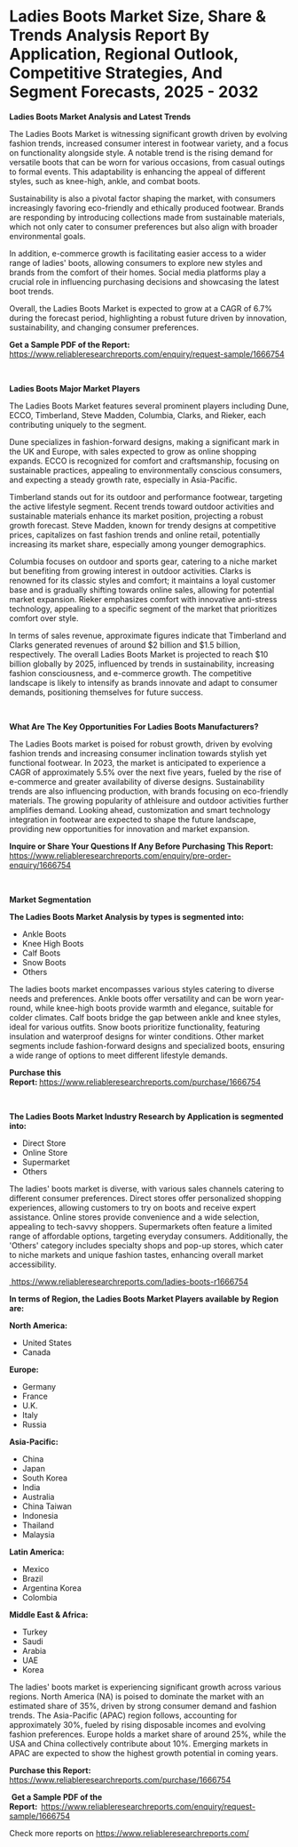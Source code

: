 <p><h1>Ladies Boots Market Size, Share & Trends Analysis Report By Application, Regional Outlook, Competitive Strategies, And Segment Forecasts, 2025 - 2032</h1></p><p><strong>Ladies Boots Market Analysis and Latest Trends</strong></p>
<p><p>The Ladies Boots Market is witnessing significant growth driven by evolving fashion trends, increased consumer interest in footwear variety, and a focus on functionality alongside style. A notable trend is the rising demand for versatile boots that can be worn for various occasions, from casual outings to formal events. This adaptability is enhancing the appeal of different styles, such as knee-high, ankle, and combat boots.</p><p>Sustainability is also a pivotal factor shaping the market, with consumers increasingly favoring eco-friendly and ethically produced footwear. Brands are responding by introducing collections made from sustainable materials, which not only cater to consumer preferences but also align with broader environmental goals.</p><p>In addition, e-commerce growth is facilitating easier access to a wider range of ladies' boots, allowing consumers to explore new styles and brands from the comfort of their homes. Social media platforms play a crucial role in influencing purchasing decisions and showcasing the latest boot trends.</p><p>Overall, the Ladies Boots Market is expected to grow at a CAGR of 6.7% during the forecast period, highlighting a robust future driven by innovation, sustainability, and changing consumer preferences.</p></p>
<p><strong>Get a Sample PDF of the Report:&nbsp;</strong> <a href="https://www.reliableresearchreports.com/enquiry/request-sample/1666754?utm_campaign=3016&utm_medium=2&utm_source=Github&utm_content=ia&utm_term=06032025&utm_id=ladies-boots">https://www.reliableresearchreports.com/enquiry/request-sample/1666754</a></p>
<p>&nbsp;</p>
<p><strong>Ladies Boots Major Market Players</strong></p>
<p><p>The Ladies Boots Market features several prominent players including Dune, ECCO, Timberland, Steve Madden, Columbia, Clarks, and Rieker, each contributing uniquely to the segment.</p><p>Dune specializes in fashion-forward designs, making a significant mark in the UK and Europe, with sales expected to grow as online shopping expands. ECCO is recognized for comfort and craftsmanship, focusing on sustainable practices, appealing to environmentally conscious consumers, and expecting a steady growth rate, especially in Asia-Pacific.</p><p>Timberland stands out for its outdoor and performance footwear, targeting the active lifestyle segment. Recent trends toward outdoor activities and sustainable materials enhance its market position, projecting a robust growth forecast. Steve Madden, known for trendy designs at competitive prices, capitalizes on fast fashion trends and online retail, potentially increasing its market share, especially among younger demographics.</p><p>Columbia focuses on outdoor and sports gear, catering to a niche market but benefiting from growing interest in outdoor activities. Clarks is renowned for its classic styles and comfort; it maintains a loyal customer base and is gradually shifting towards online sales, allowing for potential market expansion. Rieker emphasizes comfort with innovative anti-stress technology, appealing to a specific segment of the market that prioritizes comfort over style.</p><p>In terms of sales revenue, approximate figures indicate that Timberland and Clarks generated revenues of around $2 billion and $1.5 billion, respectively. The overall Ladies Boots Market is projected to reach $10 billion globally by 2025, influenced by trends in sustainability, increasing fashion consciousness, and e-commerce growth. The competitive landscape is likely to intensify as brands innovate and adapt to consumer demands, positioning themselves for future success.</p></p>
<p>&nbsp;</p>
<p><strong>What Are The Key Opportunities For Ladies Boots Manufacturers?</strong></p>
<p><p>The Ladies Boots market is poised for robust growth, driven by evolving fashion trends and increasing consumer inclination towards stylish yet functional footwear. In 2023, the market is anticipated to experience a CAGR of approximately 5.5% over the next five years, fueled by the rise of e-commerce and greater availability of diverse designs. Sustainability trends are also influencing production, with brands focusing on eco-friendly materials. The growing popularity of athleisure and outdoor activities further amplifies demand. Looking ahead, customization and smart technology integration in footwear are expected to shape the future landscape, providing new opportunities for innovation and market expansion.</p></p>
<p><strong>Inquire or Share Your Questions If Any Before Purchasing This Report:</strong> <a href="https://www.reliableresearchreports.com/enquiry/pre-order-enquiry/1666754?utm_campaign=3016&utm_medium=2&utm_source=Github&utm_content=ia&utm_term=06032025&utm_id=ladies-boots">https://www.reliableresearchreports.com/enquiry/pre-order-enquiry/1666754</a></p>
<p>&nbsp;</p>
<p><strong>Market Segmentation</strong></p>
<p><strong>The Ladies Boots Market Analysis by types is segmented into:</strong></p>
<p><ul><li>Ankle Boots</li><li>Knee High Boots</li><li>Calf Boots</li><li>Snow Boots</li><li>Others</li></ul></p>
<p><p>The ladies boots market encompasses various styles catering to diverse needs and preferences. Ankle boots offer versatility and can be worn year-round, while knee-high boots provide warmth and elegance, suitable for colder climates. Calf boots bridge the gap between ankle and knee styles, ideal for various outfits. Snow boots prioritize functionality, featuring insulation and waterproof designs for winter conditions. Other market segments include fashion-forward designs and specialized boots, ensuring a wide range of options to meet different lifestyle demands.</p></p>
<p><strong>Purchase this Report:&nbsp;</strong><a href="https://www.reliableresearchreports.com/purchase/1666754?utm_campaign=3016&utm_medium=2&utm_source=Github&utm_content=ia&utm_term=06032025&utm_id=ladies-boots">https://www.reliableresearchreports.com/purchase/1666754</a></p>
<p>&nbsp;</p>
<p><strong>The Ladies Boots Market Industry Research by Application is segmented into:</strong></p>
<p><ul><li>Direct Store</li><li>Online Store</li><li>Supermarket</li><li>Others</li></ul></p>
<p><p>The ladies' boots market is diverse, with various sales channels catering to different consumer preferences. Direct stores offer personalized shopping experiences, allowing customers to try on boots and receive expert assistance. Online stores provide convenience and a wide selection, appealing to tech-savvy shoppers. Supermarkets often feature a limited range of affordable options, targeting everyday consumers. Additionally, the 'Others' category includes specialty shops and pop-up stores, which cater to niche markets and unique fashion tastes, enhancing overall market accessibility.</p></p>
<p><a href="https://www.reliableresearchreports.com/ladies-boots-r1666754?utm_campaign=3016&utm_medium=2&utm_source=Github&utm_content=ia&utm_term=06032025&utm_id=ladies-boots">&nbsp;https://www.reliableresearchreports.com/ladies-boots-r1666754</a></p>
<p><strong>In terms of Region, the Ladies Boots Market Players available by Region are:</strong></p>
<p>
    <p> <strong> North America: </strong>
        <ul>
            <li>United States</li>
            <li>Canada</li>
        </ul>
        </p> 
    <p> <strong> Europe: </strong>
        <ul>
            <li>Germany</li>
            <li>France</li>
            <li>U.K.</li>
            <li>Italy</li>
            <li>Russia</li>
        </ul>
        </p> 
    <p> <strong> Asia-Pacific: </strong>
        <ul>
            <li>China</li>
            <li>Japan</li>
            <li>South Korea</li>
            <li>India</li>
            <li>Australia</li>
            <li>China Taiwan</li>
            <li>Indonesia</li>
            <li>Thailand</li>
            <li>Malaysia</li>
        </ul>
        </p> 
    <p> <strong> Latin America: </strong>
        <ul>
            <li>Mexico</li>
            <li>Brazil</li>
            <li>Argentina Korea</li>
            <li>Colombia</li>
        </ul>
        </p> 
    <p> <strong> Middle East & Africa: </strong>
        <ul>
            <li>Turkey</li>
            <li>Saudi</li>
            <li>Arabia</li>
            <li>UAE</li>
            <li>Korea</li>
        </ul>
    </p>
    </p>
<p><p>The ladies' boots market is experiencing significant growth across various regions. North America (NA) is poised to dominate the market with an estimated share of 35%, driven by strong consumer demand and fashion trends. The Asia-Pacific (APAC) region follows, accounting for approximately 30%, fueled by rising disposable incomes and evolving fashion preferences. Europe holds a market share of around 25%, while the USA and China collectively contribute about 10%. Emerging markets in APAC are expected to show the highest growth potential in coming years.</p></p>
<p><strong>Purchase this Report: </strong><a href="https://www.reliableresearchreports.com/purchase/1666754?utm_campaign=3016&utm_medium=2&utm_source=Github&utm_content=ia&utm_term=06032025&utm_id=ladies-boots">https://www.reliableresearchreports.com/purchase/1666754</a></p>
<p>&nbsp;<strong>Get a Sample PDF of the Report:&nbsp;&nbsp;</strong><a href="https://www.reliableresearchreports.com/enquiry/request-sample/1666754?utm_campaign=3016&utm_medium=2&utm_source=Github&utm_content=ia&utm_term=06032025&utm_id=ladies-boots">https://www.reliableresearchreports.com/enquiry/request-sample/1666754</a></p>
<p><strong></strong></p>
<p>Check more reports on <a href="https://www.reliableresearchreports.com/?utm_campaign=3016&utm_medium=2&utm_source=Github&utm_content=ia&utm_term=06032025&utm_id=ladies-boots">https://www.reliableresearchreports.com/</a></p>